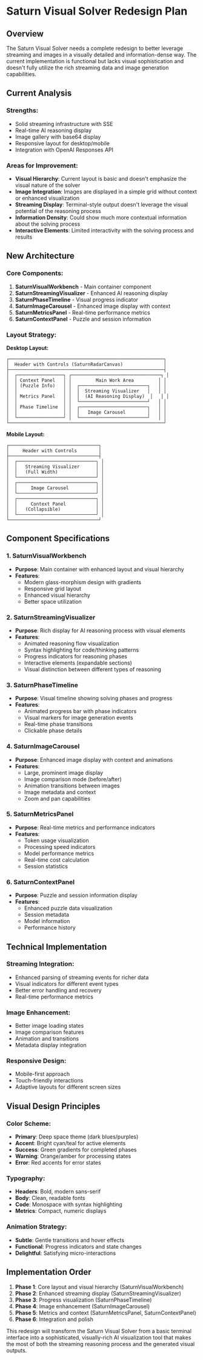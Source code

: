 # Saturn Visual Solver Redesign Plan

## Overview
The Saturn Visual Solver needs a complete redesign to better leverage streaming and images in a visually detailed and information-dense way. The current implementation is functional but lacks visual sophistication and doesn't fully utilize the rich streaming data and image generation capabilities.

## Current Analysis

### Strengths:
- Solid streaming infrastructure with SSE
- Real-time AI reasoning display
- Image gallery with base64 display
- Responsive layout for desktop/mobile
- Integration with OpenAI Responses API

### Areas for Improvement:
- **Visual Hierarchy**: Current layout is basic and doesn't emphasize the visual nature of the solver
- **Image Integration**: Images are displayed in a simple grid without context or enhanced visualization
- **Streaming Display**: Terminal-style output doesn't leverage the visual potential of the reasoning process
- **Information Density**: Could show much more contextual information about the solving process
- **Interactive Elements**: Limited interactivity with the solving process and results

## New Architecture

### Core Components:

1. **SaturnVisualWorkbench** - Main container component
2. **SaturnStreamingVisualizer** - Enhanced AI reasoning display
3. **SaturnPhaseTimeline** - Visual progress indicator
4. **SaturnImageCarousel** - Enhanced image display with context
5. **SaturnMetricsPanel** - Real-time performance metrics
6. **SaturnContextPanel** - Puzzle and session information

### Layout Strategy:

**Desktop Layout:**
```
┌─────────────────────────────────────────────────────────┐
│  Header with Controls (SaturnRadarCanvas)               │
├─────────────────────────────────────────────────────────┤
│  ┌─────────────────┐ ┌─────────────────────────────────┐ │
│  │ Context Panel   │ │         Main Work Area         │ │
│  │ (Puzzle Info)   │ │  ┌─────────────────────────┐   │ │
│  │                 │ │  │  Streaming Visualizer   │   │ │
│  │ Metrics Panel   │ │  │  (AI Reasoning Display)  │   │ │
│  │                 │ │  └─────────────────────────┘   │ │
│  │ Phase Timeline  │ │  ┌─────────────────────────┐   │ │
│  │                 │ │  │   Image Carousel        │   │ │
│  └─────────────────┘ │  └─────────────────────────┘   │ │
└─────────────────────────────────────────────────────────┘
```

**Mobile Layout:**
```
┌─────────────────────────────────┐
│     Header with Controls        │
├─────────────────────────────────┤
│  ┌─────────────────────────────┐ │
│  │   Streaming Visualizer      │ │
│  │   (Full Width)              │ │
│  └─────────────────────────────┘ │
│  ┌─────────────────────────────┐ │
│  │     Image Carousel          │ │
│  └─────────────────────────────┘ │
│  ┌─────────────────────────────┐ │
│  │     Context Panel           │ │
│  │   (Collapsible)             │ │
│  └─────────────────────────────┘ │
└─────────────────────────────────┘
```

## Component Specifications

### 1. SaturnVisualWorkbench
- **Purpose**: Main container with enhanced layout and visual hierarchy
- **Features**:
  - Modern glass-morphism design with gradients
  - Responsive grid layout
  - Enhanced visual hierarchy
  - Better space utilization

### 2. SaturnStreamingVisualizer
- **Purpose**: Rich display for AI reasoning process with visual elements
- **Features**:
  - Animated reasoning flow visualization
  - Syntax highlighting for code/thinking patterns
  - Progress indicators for reasoning phases
  - Interactive elements (expandable sections)
  - Visual distinction between different types of reasoning

### 3. SaturnPhaseTimeline
- **Purpose**: Visual timeline showing solving phases and progress
- **Features**:
  - Animated progress bar with phase indicators
  - Visual markers for image generation events
  - Real-time phase transitions
  - Clickable phase details

### 4. SaturnImageCarousel
- **Purpose**: Enhanced image display with context and animations
- **Features**:
  - Large, prominent image display
  - Image comparison mode (before/after)
  - Animation transitions between images
  - Image metadata and context
  - Zoom and pan capabilities

### 5. SaturnMetricsPanel
- **Purpose**: Real-time metrics and performance indicators
- **Features**:
  - Token usage visualization
  - Processing speed indicators
  - Model performance metrics
  - Real-time cost calculation
  - Session statistics

### 6. SaturnContextPanel
- **Purpose**: Puzzle and session information display
- **Features**:
  - Enhanced puzzle data visualization
  - Session metadata
  - Model information
  - Performance history

## Technical Implementation

### Streaming Integration:
- Enhanced parsing of streaming events for richer data
- Visual indicators for different event types
- Better error handling and recovery
- Real-time performance metrics

### Image Enhancement:
- Better image loading states
- Image comparison features
- Animation and transitions
- Metadata display integration

### Responsive Design:
- Mobile-first approach
- Touch-friendly interactions
- Adaptive layouts for different screen sizes

## Visual Design Principles

### Color Scheme:
- **Primary**: Deep space theme (dark blues/purples)
- **Accent**: Bright cyan/teal for active elements
- **Success**: Green gradients for completed phases
- **Warning**: Orange/amber for processing states
- **Error**: Red accents for error states

### Typography:
- **Headers**: Bold, modern sans-serif
- **Body**: Clean, readable fonts
- **Code**: Monospace with syntax highlighting
- **Metrics**: Compact, numeric displays

### Animation Strategy:
- **Subtle**: Gentle transitions and hover effects
- **Functional**: Progress indicators and state changes
- **Delightful**: Satisfying micro-interactions

## Implementation Order

1. **Phase 1**: Core layout and visual hierarchy (SaturnVisualWorkbench)
2. **Phase 2**: Enhanced streaming display (SaturnStreamingVisualizer)
3. **Phase 3**: Progress visualization (SaturnPhaseTimeline)
4. **Phase 4**: Image enhancement (SaturnImageCarousel)
5. **Phase 5**: Metrics and context (SaturnMetricsPanel, SaturnContextPanel)
6. **Phase 6**: Integration and polish

This redesign will transform the Saturn Visual Solver from a basic terminal interface into a sophisticated, visually-rich AI visualization tool that makes the most of both the streaming reasoning process and the generated visual outputs.
